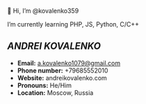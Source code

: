 👋 Hi, I’m @kovalenko359

I’m currently learning PHP, JS, Python, C/C++

<h2><b><i>ANDREI KOVALENKO</i></b></h2>

- <b>Email:</b> a.kovalenko1079@gmail.com
- <b>Phone number:</b> +79685552010
- <b>Website:</b> andreikovalenko.com
- <b>Pronouns:</b> He/Him
- <b>Location:</b> Moscow, Russia 

<!---
kovalenko359/kovalenko359 is a ✨ special ✨ repository because its `README.md` (this file) appears on your GitHub profile.
You can click the Preview link to take a look at your changes.
--->
